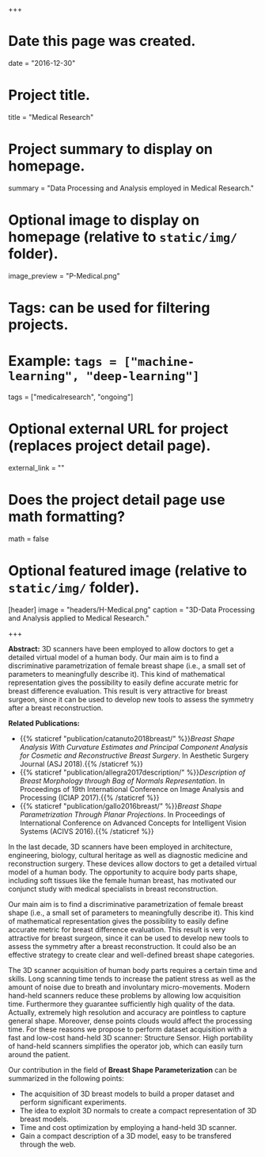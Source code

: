 +++
# Date this page was created.
date = "2016-12-30"

# Project title.
title = "Medical Research"

# Project summary to display on homepage.
summary = "Data Processing and Analysis employed in Medical Research."

# Optional image to display on homepage (relative to `static/img/` folder).
image_preview = "P-Medical.png"

# Tags: can be used for filtering projects.
# Example: `tags = ["machine-learning", "deep-learning"]`
tags = ["medicalresearch", "ongoing"]

# Optional external URL for project (replaces project detail page).
external_link = ""

# Does the project detail page use math formatting?
math = false

# Optional featured image (relative to `static/img/` folder).
[header]
image = "headers/H-Medical.png"
caption = "3D-Data Processing and Analysis applied to Medical Research."

+++

**Abstract:** 3D scanners have been employed to allow doctors to get a detailed virtual model of a human body. Our main aim is to find a discriminative parametrization of female breast shape (i.e., a small set of parameters to meaningfully describe it). This kind of mathematical representation gives the possibility to easily define accurate metric for breast difference evaluation. This result is very attractive for breast surgeon, since it can be used to develop new tools to assess the symmetry after a breast reconstruction.

**Related Publications:** 

- {{% staticref "publication/catanuto2018breast/" %}}*Breast Shape Analysis With Curvature Estimates and Principal Component Analysis for Cosmetic and Reconstructive Breast Surgery*. In Aesthetic Surgery Journal (ASJ 2018).{{% /staticref %}}
- {{% staticref "publication/allegra2017description/" %}}*Description of Breast Morphology through Bag of Normals Representation*. In Proceedings of 19th International Conference on Image Analysis and Processing (ICIAP 2017).{{% /staticref %}}
- {{% staticref "publication/gallo2016breast/" %}}*Breast Shape Parametrization Through Planar Projections*. In Proceedings of International Conference on Advanced Concepts for Intelligent Vision Systems (ACIVS 2016).{{% /staticref %}}

In the last decade, 3D scanners have been employed in architecture, engineering, biology, cultural heritage as well as diagnostic medicine and reconstruction surgery. These devices allow doctors to get a detailed virtual model of a human body. The opportunity to acquire body parts shape, including soft tissues like the female human breast, has motivated our conjunct study with medical specialists in breast reconstruction.
	
Our main aim is to find a discriminative parametrization of female breast shape (i.e., a small set of parameters to meaningfully describe it). This kind of mathematical representation gives the possibility to easily define accurate metric for breast difference evaluation. This result is very attractive for breast surgeon, since it can be used to develop new tools to assess the symmetry after a breast reconstruction. It could also be an effective strategy to create clear and well-defined breast shape categories.
	
The 3D scanner acquisition of human body parts requires a certain time and skills. Long scanning time tends to increase the patient stress as well as the amount of noise due to breath and involuntary micro-movements. Modern hand-held scanners reduce these problems by allowing low acquisition time. Furthermore they guarantee sufficiently high quality of the data. Actually, extremely high resolution and accuracy are pointless to capture general shape. Moreover, dense points clouds would affect the processing time. For these reasons we propose to perform dataset acquisition with a fast and low-cost hand-held 3D scanner: Structure Sensor.	High portability of hand-held scanners simplifies the operator job, which can easily turn around the patient.
	
Our contribution in the field of **Breast Shape Parameterization** can be summarized in the following points:

- The acquisition of 3D breast models to build a proper dataset and perform significant experiments.
- The idea to exploit 3D normals to create a compact representation of 3D breast models.
- Time and cost optimization by employing a hand-held 3D scanner.
- Gain a compact description of a 3D model, easy to be transfered through the web.